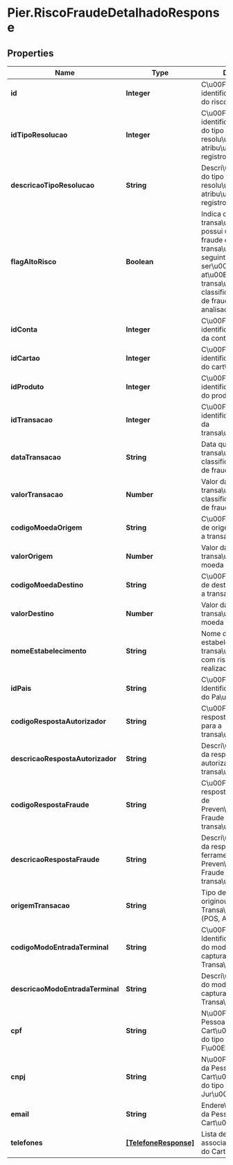 # Pier.RiscoFraudeDetalhadoResponse

## Properties
Name | Type | Description | Notes
------------ | ------------- | ------------- | -------------
**id** | **Integer** | C\u00F3digo de identifica\u00E7\u00E3o do risco de fraude | [optional] 
**idTipoResolucao** | **Integer** | C\u00F3digo de identifica\u00E7\u00E3o do tipo de resolu\u00E7\u00E3o atribu\u00EDdo ao registro | [optional] 
**descricaoTipoResolucao** | **String** | Descri\u00E7\u00E3o do tipo de resolu\u00E7\u00E3o atribu\u00EDdo ao registro | [optional] 
**flagAltoRisco** | **Boolean** | Indica que a transa\u00E7\u00E3o possui um alto risco de fraude e que todas as transa\u00E7\u00F5es seguintes a ela ser\u00E3o negadas at\u00E9 que todas as transa\u00E7\u00F5es classificadas com risco de fraude sejam analisadas | [optional] 
**idConta** | **Integer** | C\u00F3digo de identifica\u00E7\u00E3o da conta | [optional] 
**idCartao** | **Integer** | C\u00F3digo de identifica\u00E7\u00E3o do cart\u00E3o | [optional] 
**idProduto** | **Integer** | C\u00F3digo de identifica\u00E7\u00E3o do produto | [optional] 
**idTransacao** | **Integer** | C\u00F3digo de identifica\u00E7\u00E3o da transa\u00E7\u00E3o | [optional] 
**dataTransacao** | **String** | Data que a transa\u00E7\u00E3o classificada com risco de fraude foi realizada | [optional] 
**valorTransacao** | **Number** | Valor da transa\u00E7\u00E3o classificada com risco de fraude | [optional] 
**codigoMoedaOrigem** | **String** | C\u00F3digo da moeda de origem utilizada para a transa\u00E7\u00E3o | [optional] 
**valorOrigem** | **Number** | Valor da transa\u00E7\u00E3o na moeda de origem | [optional] 
**codigoMoedaDestino** | **String** | C\u00F3digo da moeda de destino utilizada para a transa\u00E7\u00E3o | [optional] 
**valorDestino** | **Number** | Valor da transa\u00E7\u00E3o na moeda de destino | [optional] 
**nomeEstabelecimento** | **String** | Nome do estabelecimento onde a transa\u00E7\u00E3o  com risco de fraude foi realizada | [optional] 
**idPais** | **String** | C\u00F3digo de Identifica\u00E7\u00E3o do Pa\u00EDs | [optional] 
**codigoRespostaAutorizador** | **String** | C\u00F3digo de resposta do autorizador para a transa\u00E7\u00E3o | [optional] 
**descricaoRespostaAutorizador** | **String** | Descri\u00E7\u00E3o da resposta do autorizador para a transa\u00E7\u00E3o | [optional] 
**codigoRespostaFraude** | **String** | C\u00F3digo de resposta da ferramenta de Preven\u00E7\u00E3o a Fraude para a transa\u00E7\u00E3o | [optional] 
**descricaoRespostaFraude** | **String** | Descri\u00E7\u00E3o da resposta da ferramenta de Preven\u00E7\u00E3o a Fraude para a transa\u00E7\u00E3o | [optional] 
**origemTransacao** | **String** | Tipo de Terminal que originou a Transa\u00E7\u00E3o (POS, ATM, TEF, etc) | [optional] 
**codigoModoEntradaTerminal** | **String** | C\u00F3digo de Identifica\u00E7\u00E3o do modo de origem da captura da Transa\u00E7\u00E3o | [optional] 
**descricaoModoEntradaTerminal** | **String** | Descri\u00E7\u00E3o do modo de origem da captura da Transa\u00E7\u00E3o | [optional] 
**cpf** | **String** | N\u00FAmero do CPF da Pessoa portadora do Cart\u00E3o, quando for do tipo Pessoa F\u00EDsica | [optional] 
**cnpj** | **String** | N\u00FAmero do CNPJ da Pessoa portadora do Cart\u00E3o, quanto for do tipo Pessoa Jur\u00EDdica | [optional] 
**email** | **String** | Endere\u00E7o de email da Pessoa portadora do Cart\u00E3o | [optional] 
**telefones** | [**[TelefoneResponse]**](TelefoneResponse.md) | Lista de telefones associados ao portador do Cart\u00E3o | [optional] 


